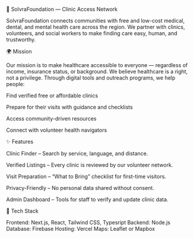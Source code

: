 💙 SolvraFoundation — Clinic Access Network

SolvraFoundation connects communities with free and low-cost medical, dental, and mental health care across the region.
We partner with clinics, volunteers, and social workers to make finding care easy, human, and trustworthy.

🌍 Mission

Our mission is to make healthcare accessible to everyone — regardless of income, insurance status, or background.
We believe healthcare is a right, not a privilege. Through digital tools and outreach programs, we help people:

Find verified free or affordable clinics

Prepare for their visits with guidance and checklists

Access community-driven resources

Connect with volunteer health navigators

✨ Features

Clinic Finder – Search by service, language, and distance.

Verified Listings – Every clinic is reviewed by our volunteer network.

Visit Preparation – “What to Bring” checklist for first-time visitors.

Privacy-Friendly – No personal data shared without consent.

Admin Dashboard – Tools for staff to verify and update clinic data.

🧩 Tech Stack

Frontend: Next.js, React, Tailwind CSS, Typesript
Backend: Node.js 
Database: Firebase 
Hosting: Vercel
Maps: Leaflet or Mapbox
